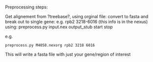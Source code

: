 

Preprocessing steps:

Get alignement from ?treebase?, using orginal file:
convert to fasta and break out to single gene: e.g. rpb2 3218-6016 (this info is in the nexus)
using:
    preprocess.py input.nex output_stub start stop

e.g.
    
    preprocess.py M4058.nexorg rpb2 3218 6016

This will write a fasta file with just your gene/region of interest

